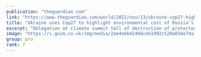 ```yaml
---
publication: "theguardian.com"
link: "https://www.theguardian.com/world/2022/nov/13/ukraine-cop27-highlight-environmental-cost-russia-war"
title: "Ukraine uses Cop27 to highlight environmental cost of Russia’s war"
excerpt: "Delegation at climate summit tell of destruction of protected areas and carbon toll of invasion and rebuilding"
image: "https://i.guim.co.uk/img/media/2ae4ebb4249dce61992c520a03de74a1aaa4bb86/0_62_3000_1800/master/3000.jpg?width=1200&height=630&quality=85&auto=format&fit=crop&overlay-align=bottom%2Cleft&overlay-width=100p&overlay-base64=L2ltZy9zdGF0aWMvb3ZlcmxheXMvdGctZGVmYXVsdC5wbmc&enable=upscale&s=351c29106005c41d4d099f558c8b46fe"
group: pro
rank: 7
---
```

